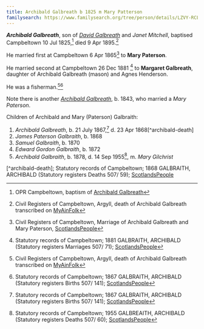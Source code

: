 ```yaml
---
title: Archibald Galbreath b 1825 m Mary Patterson
familysearch: https://www.familysearch.org/tree/person/details/LZVY-RCL
---
```

***Archibald Galbreath***, son of *[David Galbreath](galbreath-david-1797.md)* and *Janet Mitchell*, baptised Campbeltown 10 Jul 1825,[^birth] died 9 Apr 1895.[^death]

He married first at Campbeltown 6 Apr 1865[^marriage1] to **Mary Paterson**.

He married second at Campbeltown 26 Dec 1881 [^marriage2] to **Margaret Galbreath**, daughter of Archibald Galbreath (mason) and Agnes Henderson.

He was a fisherman.[^death][^archibald-birth]

Note there is another *[Archibald Galbreath](galbreath-archibald-1843-paterson.md)*, b. 1843, who married a *Mary Paterson*.

Children of Archibald and Mary (Paterson) Galbraith:

1. *Archibald Galbreath*, b. 21 July 1867,[^archibald-birth] d. 23 Apr 1868[^archibald-death]
2. *James Paterson Galbraith*, b. 1868
3. *Samuel Galbraith*, b. 1870
4. *Edward Gordon Galbraith*, b. 1872
5. *Archibald Galbraith*, b. 1878, d. 14 Sep 1955[^archibald2-death], m. *Mary Gilchrist* 

[^birth]: OPR Campbeltown, baptism of [Archibald Galbreath](/sources/opr-campbeltown-births.md#1825-07-10-archibald-galbreath)

[^death]: Civil Registers of Campbeltown, Argyll, death of Archibald Galbreath transcribed on [MyAinFolk](https://www.myainfolk.ca/records/6834)

[^marriage1]: Civil Registers of Campbeltown, Marriage of Archibald Galbreath and Mary Paterson, [ScotlandsPeople](https://www.scotlandspeople.gov.uk/view-image/nrs_stat_marriages/342667)

[^marriage2]: Statutory records of Campbeltown; 1881 GALBRAITH, ARCHIBALD (Statutory registers Marriages 507/ 71); [ScotlandsPeople](https://www.scotlandspeople.gov.uk/view-image/nrs_stat_marriages/10301420)

[^archibald-birth]: Statutory records of Campbeltown; 1867 GALBRAITH, ARCHIBALD (Statutory registers Births 507/ 141); [ScotlandsPeople](https://www.scotlandspeople.gov.uk/view-image/nrs_stat_births/40048242)

[^archibald-death]; Statutory records of Campbeltown; 1868 GALBRAITH, ARCHIBALD (Statutory registers Deaths 507/ 59); [ScotlandsPeople](https://www.scotlandspeople.gov.uk/view-image/nrs_stat_deaths/1077021)

[^archibald2-death]: Statutory records of Campbeltown; 1955 GALBREAITH, ARCHIBALD (Statutory registers Deaths 507/ 60); [ScotlandsPeople](https://www.scotlandspeople.gov.uk/view-image/nrs_stat_deaths/10817652)
